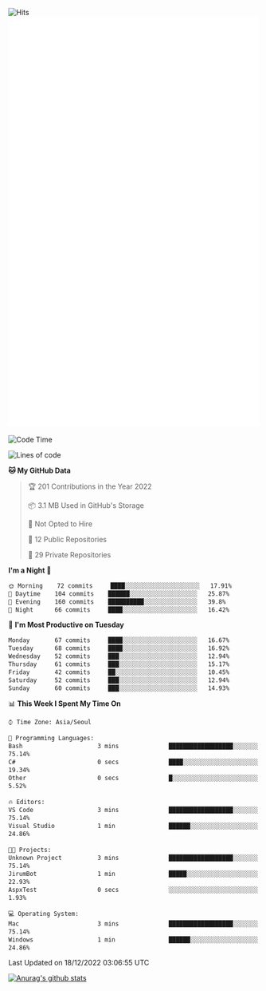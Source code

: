 ![Hits](https://hits.seeyoufarm.com/api/count/incr/badge.svg?url=https%3A%2F%2Fgithub.com%2Fkokose1234&count_bg=%2379C83D&title_bg=%23555555&icon=apple.svg&icon_color=%23E7E7E7&title=hits&edge_flat=false)
<br/>
![Metrics](https://github.com/kokose1234/kokose1234/blob/main/github-metrics.svg)

<!--START_SECTION:waka-->
![Code Time](http://img.shields.io/badge/Code%20Time-719%20hrs%2024%20mins-blue)

![Lines of code](https://img.shields.io/badge/From%20Hello%20World%20I%27ve%20Written-884%20Thousand%20lines%20of%20code-blue)

**🐱 My GitHub Data** 

> 🏆 201 Contributions in the Year 2022
 > 
> 📦 3.1 MB Used in GitHub's Storage 
 > 
> 🚫 Not Opted to Hire
 > 
> 📜 12 Public Repositories 
 > 
> 🔑 29 Private Repositories  
 > 
**I'm a Night 🦉** 

```text
🌞 Morning    72 commits     ████░░░░░░░░░░░░░░░░░░░░░   17.91% 
🌆 Daytime    104 commits    ██████░░░░░░░░░░░░░░░░░░░   25.87% 
🌃 Evening    160 commits    ██████████░░░░░░░░░░░░░░░   39.8% 
🌙 Night      66 commits     ████░░░░░░░░░░░░░░░░░░░░░   16.42%

```
📅 **I'm Most Productive on Tuesday** 

```text
Monday       67 commits     ████░░░░░░░░░░░░░░░░░░░░░   16.67% 
Tuesday      68 commits     ████░░░░░░░░░░░░░░░░░░░░░   16.92% 
Wednesday    52 commits     ███░░░░░░░░░░░░░░░░░░░░░░   12.94% 
Thursday     61 commits     ███░░░░░░░░░░░░░░░░░░░░░░   15.17% 
Friday       42 commits     ██░░░░░░░░░░░░░░░░░░░░░░░   10.45% 
Saturday     52 commits     ███░░░░░░░░░░░░░░░░░░░░░░   12.94% 
Sunday       60 commits     ███░░░░░░░░░░░░░░░░░░░░░░   14.93%

```


📊 **This Week I Spent My Time On** 

```text
⌚︎ Time Zone: Asia/Seoul

💬 Programming Languages: 
Bash                     3 mins              ██████████████████░░░░░░░   75.14% 
C#                       0 secs              ████░░░░░░░░░░░░░░░░░░░░░   19.34% 
Other                    0 secs              █░░░░░░░░░░░░░░░░░░░░░░░░   5.52%

🔥 Editors: 
VS Code                  3 mins              ██████████████████░░░░░░░   75.14% 
Visual Studio            1 min               ██████░░░░░░░░░░░░░░░░░░░   24.86%

🐱‍💻 Projects: 
Unknown Project          3 mins              ██████████████████░░░░░░░   75.14% 
JirumBot                 1 min               █████░░░░░░░░░░░░░░░░░░░░   22.93% 
AspxTest                 0 secs              ░░░░░░░░░░░░░░░░░░░░░░░░░   1.93%

💻 Operating System: 
Mac                      3 mins              ██████████████████░░░░░░░   75.14% 
Windows                  1 min               ██████░░░░░░░░░░░░░░░░░░░   24.86%

```


 Last Updated on 18/12/2022 03:06:55 UTC
<!--END_SECTION:waka-->

[![Anurag's github stats](https://github-readme-stats.vercel.app/api?username=kokose1234&theme=dracula)](https://github.com/anuraghazra/github-readme-stats)



	
